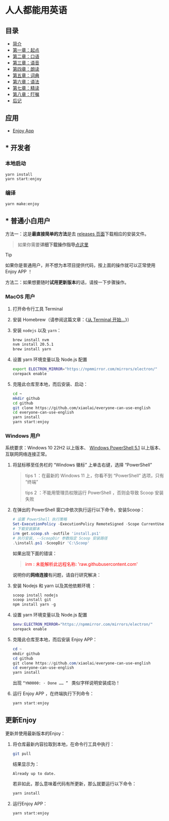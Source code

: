 # 人人都能用英语

## 目录

- [简介](./book/README.md)
- [第一章：起点](./book/chapter1.md)
- [第二章：口语](./book/chapter2.md)
- [第三章：语音](./book/chapter3.md)
- [第四章：朗读](./book/chapter4.md)
- [第五章：词典](./book/chapter5.md)
- [第六章：语法](./book/chapter6.md)
- [第七章：精读](./book/chapter7.md)
- [第八章：叮嘱](./book/chapter8.md)
- [后记](./book/end.md)

## 应用

- [Enjoy App](./enjoy/README.md)

## * 开发者

### 本地启动

```bash
yarn install
yarn start:enjoy
```

### 编译

```bash
yarn make:enjoy
```

## * 普通小白用户

方法一：这是**最直接简单的方法**是去 [releases 页面](https://github.com/xiaolai/everyone-can-use-english/tags)下载相应的安装文件。

> 如果你需要**详细下载操作指导**[点这里](find-compatible-software-version.md)


> [!TIP]
> 如果你是普通用户，并不想为本项目提供代码，按上面的操作就可以正常使用 Enjoy APP ！



方法二：如果想要随时**试用更新版本**的话，请按一下步骤操作。



### MacOS 用户

1. 打开命令行工具 Terminal

2. 安装 Homebrew（请参阅这篇文章：《[从 Terminal 开始…](https://github.com/xiaolai/apple-computer-literacy/blob/main/start-from-terminal.md)》）

3. 安装 `nodejs` 以及 `yarn`：

   ```bash
   brew install nvm
   nvm install 20.5.1 
   brew install yarn
   ```

4. 设置 yarn 环境变量以及 Node.js 配置

   ```bash
   export ELECTRON_MIRROR="https://npmmirror.com/mirrors/electron/"
   corepack enable
   ```

5. 克隆此仓库至本地，而后安装、启动：

   ```bash
   cd ~
   mkdir github
   cd github
   git clone https://github.com/xiaolai/everyone-can-use-english
   cd everyone-can-use-english
   yarn install
   yarn start:enjoy
   ```



### Windows 用户

系统要求：Windows 10 22H2 以上版本、 [Windows PowerShell 5.1](https://aka.ms/wmf5download) 以上版本、互联网网络连接正常。

1. 将鼠标移至任务栏的 “Windows 徽标” 上单击右键，选择 “PowerShell”

   > tips 1 ：在最新的 Windows 11 上，你看不到 “PowerShell” 选项，只有 “终端”
   >
   > tips 2 ：不能用管理员权限运行 PowerShell ，否则会导致 Scoop 安装失败
   >

2. 在弹出的 PowerShell 窗口中依次执行运行以下命令，安装Scoop：

   ```powershell
   # 设置 PowerShell 执行策略
   Set-ExecutionPolicy -ExecutionPolicy RemoteSigned -Scope CurrentUser
   # 下载安装脚本
   irm get.scoop.sh -outfile 'install.ps1'
   # 执行安装, --ScoopDir 参数指定 Scoop 安装路径
   .\install.ps1 -ScoopDir 'C:\Scoop'
   ```

   如果出现下面的错误：

   > <span style="color:red">irm : 未能解析此远程名称: 'raw.githubusercontent.com'</span>

   说明你的**网络连接**有问题，请自行研究解决：

3. 安装 Nodejs 和 yarn 以及其他依赖环境 ：

   ```powershell
   scoop install nodejs
   scoop install git
   npm install yarn -g
   ```

4. 设置 yarn 环境变量以及 Node.js 配置

   ```powershell
   $env:ELECTRON_MIRROR="https://npmmirror.com/mirrors/electron/"
   corepack enable
   ```

5. 克隆此仓库至本地，而后安装 Enjoy APP：

   ```powershell
   cd ~
   mkdir github
   cd github
   git clone https://github.com/xiaolai/everyone-can-use-english
   cd everyone-can-use-english
   yarn install
   ```

   出现 `“YN0000: · Done …… ” ` 类似字样说明安装成功！

6. 运行 Enjoy APP ，在终端执行下列命令：

   ```powershell
   yarn start:enjoy
   ```



## 更新Enjoy

更新并使用最新版本的Enjoy：

1. 将仓库最新内容拉取到本地，在命令行工具中执行：

   ```bash
   git pull
   ```
   结果显示为：

   ```shell
   Already up to date.
   ```

   若非如此，那么意味着代码有所更新，那么就要运行以下命令：

   ```bash
   yarn install
   ```

2. 运行Enjoy APP：

   ```shell
   yarn start:enjoy
   ```
